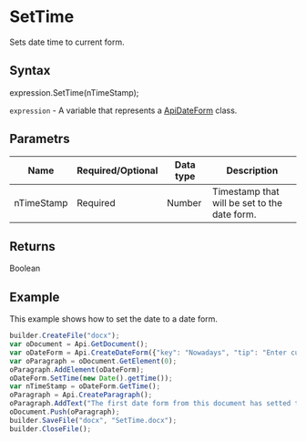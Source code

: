 # SetTime

Sets date time to current form.

## Syntax

expression.SetTime(nTimeStamp);

`expression` - A variable that represents a [ApiDateForm](../ApiDateForm.md) class.

## Parametrs

| **Name** | **Required/Optional** | **Data type** | **Description** |
| ------------- | ------------- | ------------- | ------------- |
| nTimeStamp | Required | Number | Timestamp that will be set to the date form. |

## Returns

Boolean

## Example

This example shows how to set the date to a date form.

```javascript
builder.CreateFile("docx");
var oDocument = Api.GetDocument();
var oDateForm = Api.CreateDateForm({"key": "Nowadays", "tip": "Enter current date", "required": true, "placeholder": "Your date here", "format": "mm.dd.yyyy", "lang": "en-US"});
var oParagraph = oDocument.GetElement(0);
oParagraph.AddElement(oDateForm);
oDateForm.SetTime(new Date().getTime());
var nTimeStamp = oDateForm.GetTime();
oParagraph = Api.CreateParagraph();
oParagraph.AddText("The first date form from this document has setted time: " + new Date(nTimeStamp));
oDocument.Push(oParagraph);
builder.SaveFile("docx", "SetTime.docx");
builder.CloseFile();
```